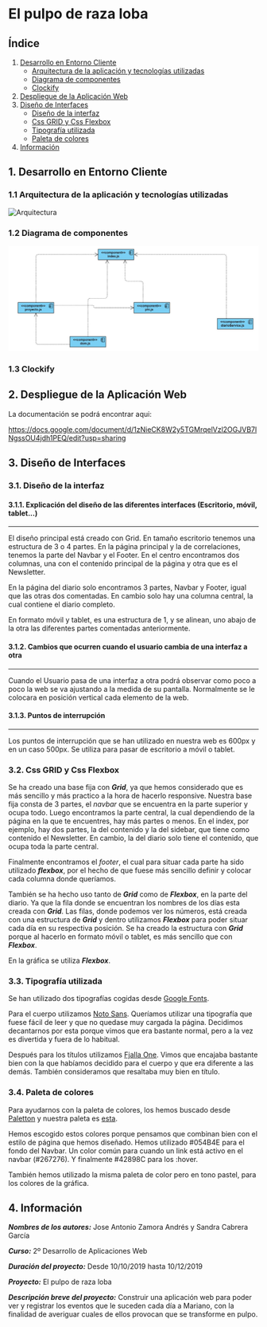 # El pulpo de raza loba

## Índice
1. [Desarrollo en Entorno Cliente](#cliente)
    - [Arquitectura de la aplicación y tecnologías utilizadas](#arquitectura)
    - [Diagrama de componentes](#diagrama)
    - [Clockify](#clockify)
2. [Despliegue de la Aplicación Web](#despliegue)
3. [Diseño de Interfaces](#interfaces)
    - [Diseño de la interfaz](#diseñoInt)
    - [Css GRID y Css Flexbox](#css)
    - [Tipografía utilizada](#tipografia)
    - [Paleta de colores](#colores)
4. [Información](#información)


## 1. Desarrollo en Entorno Cliente<a id="cliente"></a>
### 1.1 Arquitectura de la aplicación y tecnologías utilizadas<a id="arquitectura"></a>

![Arquitectura](/POP-PROYECT/front/img/arquitectura.jpg)


### 1.2 Diagrama de componentes<a id="diagrama"></a>

![Diagrama](/front/img/diagrama.jpg)


### 1.3 Clockify<a id="clockify"></a>


## 2. Despliegue de la Aplicación Web<a id="despliegue"></a>
La documentación se podrá encontrar aqui:

https://docs.google.com/document/d/1zNieCK8W2y5TGMrqelVzl2OGJVB7lNgssOU4jdh1PEQ/edit?usp=sharing


## 3. Diseño de Interfaces<a id="interfaces"></a>
### 3.1. Diseño de la interfaz<a id="diseñoInt"></a>

#### 3.1.1. Explicación del diseño de las diferentes interfaces (Escritorio, móvil, tablet...)
----

El diseño principal está creado con Grid. En tamaño escritorio tenemos una estructura de 3 o 4 partes. En la página principal y la de correlaciones, tenemos la parte del Navbar y el Footer. En el centro encontramos dos columnas, una con el contenido principal de la página y otra que es el Newsletter.

En la página del diario solo encontramos 3 partes, Navbar y Footer, igual que las otras dos comentadas. En cambio solo hay una columna central, la cual contiene el diario completo.

En formato móvil y tablet, es una estructura de 1, y se alinean, uno abajo de la otra las diferentes partes comentadas anteriormente.

#### 3.1.2. Cambios que ocurren cuando el usuario cambia de una interfaz a otra
----

Cuando el Usuario pasa de una interfaz a otra podrá observar como poco a poco la web se va ajustando a la medida de su pantalla. Normalmente se le colocara en posición vertical cada elemento de la web.

#### 3.1.3. Puntos de interrupción
---

Los puntos de interrupción que se han utilizado en nuestra web es 600px y en un caso 500px. Se utiliza para pasar de escritorio a móvil o tablet. 

### 3.2. Css GRID y Css Flexbox<a id="css"></a>

Se ha creado una base fija con ***Grid***, ya que hemos considerado que es más sencillo y más practico a la hora de hacerlo responsive. Nuestra base fija consta de 3 partes, el *navbar* que se encuentra en la parte superior y ocupa todo. Luego encontramos la parte central, la cual dependiendo de la página en la que te encuentres, hay más partes o menos. En el index, por ejemplo, hay dos partes, la del contenido y la del sidebar, que tiene como contenido el Newsletter. En cambio, la del diario solo tiene el contenido, que ocupa toda la parte central.

Finalmente encontramos el *footer*, el cual para situar cada parte ha sido utilizado ***flexbox***, por el hecho de que fuese más sencillo definir y colocar cada columna donde queríamos. 

También se ha hecho uso tanto de ***Grid*** como de ***Flexbox***, en la parte del diario. Ya que la fila donde se encuentran los nombres de los días esta creada con ***Grid***. Las filas, donde podemos ver los números, está creada con una estructura de ***Grid*** y dentro utilizamos ***Flexbox*** para poder situar cada día en su respectiva posición. Se ha creado la estructura con ***Grid*** porque al hacerlo en formato móvil o tablet, es más sencillo que con ***Flexbox***.

En la gráfica se utiliza ***Flexbox***.

### 3.3. Tipografía utilizada<a id="tipografia"></a>

Se han utilizado dos tipografías cogidas desde [Google Fonts](https://fonts.google.com/). 

Para el cuerpo utilizamos [Noto Sans](https://fonts.google.com/specimen/Noto+Sans). Queríamos utilizar una tipografía que fuese fácil de leer y que no quedase muy cargada la página. Decidimos decantarnos por esta porque vimos que era bastante normal, pero a la vez es divertida y fuera de lo habitual.

Después para los títulos utilizamos [Fjalla One](https://fonts.google.com/specimen/Fjalla+One). Vimos que encajaba bastante bien con la que habíamos decidido para el cuerpo y que era diferente a las demás. También consideramos que resaltaba muy bien en título. 

### 3.4. Paleta de colores<a id="colores"></a>

Para ayudarnos con la paleta de colores, los hemos buscado desde [Paletton](http://paletton.com/) y nuestra paleta es [esta](http://paletton.com/#uid=13j0u0kpJkHh2t7lQovukgbE3aP).

Hemos escogido estos colores porque pensamos que combinan bien con el estilo de página que hemos diseñado. Hemos utilizado #054B4E para el fondo del Navbar. Un color común para cuando un link está activo en el navbar (#267276). Y finalmente #42898C para los :hover.

También hemos utilizado la misma paleta de color pero en tono pastel, para los colores de la gráfica.


## 4. Información<a id="información"></a>
***Nombres de los autores:*** Jose Antonio Zamora Andrés y Sandra Cabrera García

***Curso:*** 2º Desarrollo de Aplicaciones Web

***Duración del proyecto:*** Desde 10/10/2019 hasta 10/12/2019

***Proyecto:*** El pulpo de raza loba

***Descripción breve del proyecto:*** Construir una aplicación web para poder ver y registrar los eventos que le suceden cada día a Mariano, con la finalidad de averiguar cuales de ellos provocan que se transforme en pulpo.


